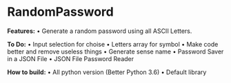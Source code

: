 # RandomPassword

**Features:**
• Generate a random password using all ASCII Letters.

**To Do:**
• Input selection for choise
• Letters array for symbol
• Make code better and remove useless things
• Generate sense name
• Password Saver in a JSON File
• JSON File Password Reader

**How to build:**
• All python version (Better Python 3.6)
• Default library
